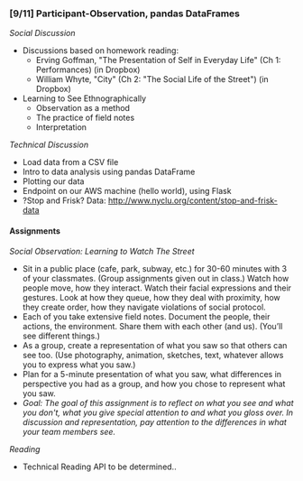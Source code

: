 ### [9/11] Participant-Observation, pandas DataFrames

_Social Discussion_
- Discussions based on homework reading:
    - Erving Goffman, "The Presentation of Self in Everyday Life" (Ch 1: Performances) (in Dropbox)
    - William Whyte, "City" (Ch 2: "The Social Life of the Street") (in Dropbox)
- Learning to See Ethnographically
    - Observation as a method
    - The practice of field notes
    - Interpretation

_Technical Discussion_
- Load data from a CSV file
- Intro to data analysis using pandas DataFrame
- Plotting our data
- Endpoint on our AWS machine (hello world), using Flask
- ?Stop and Frisk? Data: http://www.nyclu.org/content/stop-and-frisk-data

#### Assignments

_Social Observation: Learning to Watch The Street_
- Sit in a public place (cafe, park, subway, etc.) for 30-60 minutes with 3 of your classmates. (Group assignments given out in class.)  Watch how people move, how they interact.  Watch their facial expressions and their gestures. Look at how they queue, how they deal with proximity, how they create order, how they navigate violations of social protocol.
- Each of you take extensive field notes. Document the people, their actions, the environment.  Share them with each other (and us).  (You’ll see different things.)
- As a group, create a representation of what you saw so that others can see too. (Use photography, animation, sketches, text, whatever allows you to express what you saw.) 
- Plan for a 5-minute presentation of what you saw, what differences in perspective you had as a group, and how you chose to represent what you saw.  
- _Goal: The goal of this assignment is to reflect on what you see and what you don't, what you give special attention to and what you gloss over. In discussion and representation, pay attention to the differences in what your team members see._


_Reading_
- Technical Reading API to be determined.. 
